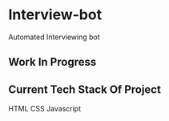 # Interview-bot


Automated Interviewing bot


## Work In Progress ##


## Current Tech Stack Of Project ##
HTML
CSS 
Javascript

